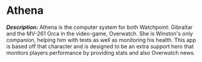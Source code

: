# Athena
***Description:***
Athena is the computer system for both Watchpoint: Gibraltar and the MV-261 Orca in the video-game, Overwatch. She is Winston's only companion, helping him with tests as well as monitoring his health. This app is based off that character and is designed to be an extra support hero that monitors players performance by providing stats and also Overwatch news.
